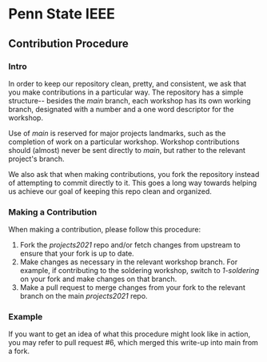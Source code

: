 # Penn State IEEE
##  Contribution Procedure

### Intro
In order to keep our repository clean, pretty, and consistent, we ask that you make contributions in a particular way. The repository has a simple structure-- besides the _main_ branch, each workshop has its own working branch, designated with a number and a one word descriptor for the workshop. 

Use of _main_ is reserved for major projects landmarks, such as the completion of work on a particular workshop. Workshop contributions should (almost) never be sent directly to _main_, but rather to the relevant project's branch.

We also ask that when making contributions, you fork the repository instead of attempting to commit directly to it. This goes a long way towards helping us achieve our goal of keeping this repo clean and organized.

### Making a Contribution
When making a contribution, please follow this procedure:

1. Fork the _projects2021_ repo and/or fetch changes from upstream to ensure that your fork is up to date.
2. Make changes as necessary in the relevant workshop branch. For example, if contributing to the soldering workshop, switch to _1-soldering_ on your fork and make changes on that branch.
3. Make a pull request to merge changes from your fork to the relevant branch on the main _projects2021_ repo.

### Example
If you want to get an idea of what this procedure might look like in action, you may refer to pull request #6, which merged this write-up into main from a fork.
